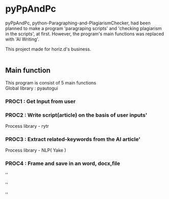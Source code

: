 # pyPpAndPc
pyPpAndPc, python-Paragraphing-and-PlagiarismChecker, had been planned to make a program 'paragraping scripts' and 'checking plagiarism in the scripts', at first.
However, the program's main functions was replaced with 'AI Writing'.
<br>

This project made for horiz.d's business.
<br><br>


## Main function
This program is consist of 5 main functions
<br>
Global library : pyautogui

### PROC1 : Get Input from user

### PROC2 : Write script(article) on the basis of user inputs'
Process library - rytr 

### PROC3 : Extract related-keywords from the AI article' 
Process library - NLP( Yake )

### PROC4 : Frame and save in an word, docx,file


'' 

'' 

''


